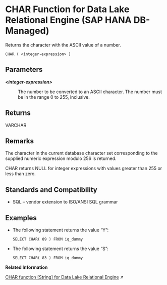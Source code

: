 <!-- loio6c2f4cf7004b4f2cace1afa4889a44d0 -->

# CHAR Function for Data Lake Relational Engine \(SAP HANA DB-Managed\)

Returns the character with the ASCII value of a number.



```
CHAR ( <integer-expression> )
```



<a name="loio6c2f4cf7004b4f2cace1afa4889a44d0__section_wnw_ktl_srb"/>

## Parameters


<dl>
<dt><b>

*<integer-expression\>*

</b></dt>
<dd>

The number to be converted to an ASCII character. The number must be in the range 0 to 255, inclusive.



</dd>
</dl>



<a name="loio6c2f4cf7004b4f2cace1afa4889a44d0__section_etk_ltl_srb"/>

## Returns

VARCHAR



<a name="loio6c2f4cf7004b4f2cace1afa4889a44d0__section_v41_mtl_srb"/>

## Remarks

The character in the current database character set corresponding to the supplied numeric expression modulo 256 is returned.

CHAR returns NULL for integer expressions with values greater than 255 or less than zero.



<a name="loio6c2f4cf7004b4f2cace1afa4889a44d0__section_yd4_mtl_srb"/>

## Standards and Compatibility

-   SQL – vendor extension to ISO/ANSI SQL grammar



<a name="loio6c2f4cf7004b4f2cace1afa4889a44d0__section_ahb_ntl_srb"/>

## Examples

-   The following statement returns the value “Y”:

    ```
    SELECT CHAR( 89 ) FROM iq_dummy
    ```

-   The following statement returns the value “S”:

    ```
    SELECT CHAR( 83 ) FROM iq_dummy
    ```


**Related Information**  


[CHAR function [String] for Data Lake Relational Engine](https://help.sap.com/viewer/19b3964099384f178ad08f2d348232a9/2023_1_QRC/en-US/a53b50f084f210159a74ba4e4e50f914.html "Returns the character with the ASCII value of a number.") :arrow_upper_right:

